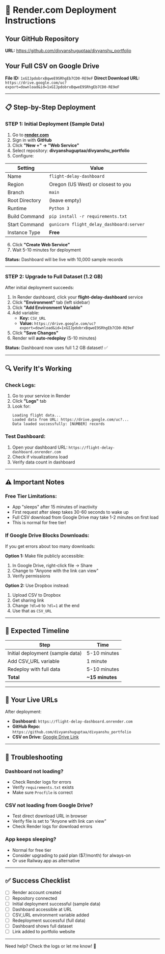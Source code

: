 # 🚀 Render.com Deployment Instructions

## Your GitHub Repository
**URL:** https://github.com/divyanshuguptaa/divyanshu_portfolio

## Your Full CSV on Google Drive
**File ID:** `1xGIJpdobrxBqweE9SRhgEb7CD0-RE9eF`
**Direct Download URL:** `https://drive.google.com/uc?export=download&id=1xGIJpdobrxBqweE9SRhgEb7CD0-RE9eF`

---

## 📋 Step-by-Step Deployment

### STEP 1: Initial Deployment (Sample Data)

1. Go to **[render.com](https://render.com)**
2. Sign in with **GitHub**
3. Click **"New +" → "Web Service"**
4. Select repository: **divyanshuguptaa/divyanshu_portfolio**
5. Configure:

| Setting | Value |
|---------|-------|
| Name | `flight-delay-dashboard` |
| Region | Oregon (US West) or closest to you |
| Branch | `main` |
| Root Directory | (leave empty) |
| Runtime | `Python 3` |
| Build Command | `pip install -r requirements.txt` |
| Start Command | `gunicorn flight_delay_dashboard:server` |
| Instance Type | **Free** |

6. Click **"Create Web Service"**
7. Wait 5-10 minutes for deployment

**Status:** Dashboard will be live with 10,000 sample records

---

### STEP 2: Upgrade to Full Dataset (1.2 GB)

After initial deployment succeeds:

1. In Render dashboard, click your **flight-delay-dashboard** service
2. Click **"Environment"** tab (left sidebar)
3. Click **"Add Environment Variable"**
4. Add variable:
   - **Key:** `CSV_URL`
   - **Value:** `https://drive.google.com/uc?export=download&id=1xGIJpdobrxBqweE9SRhgEb7CD0-RE9eF`
5. Click **"Save Changes"**
6. Render will **auto-redeploy** (5-10 minutes)

**Status:** Dashboard now uses full 1.2 GB dataset! ✅

---

## 🔍 Verify It's Working

### Check Logs:
1. Go to your service in Render
2. Click **"Logs"** tab
3. Look for:
   ```
   Loading flight data...
   Loaded data from URL: https://drive.google.com/uc?...
   Data loaded successfully: [NUMBER] records
   ```

### Test Dashboard:
1. Open your dashboard URL: `https://flight-delay-dashboard.onrender.com`
2. Check if visualizations load
3. Verify data count in dashboard

---

## ⚠️ Important Notes

### Free Tier Limitations:
- App "sleeps" after 15 minutes of inactivity
- First request after sleep takes 30-60 seconds to wake up
- Full CSV download from Google Drive may take 1-2 minutes on first load
- This is normal for free tier!

### If Google Drive Blocks Downloads:
If you get errors about too many downloads:

**Option 1:** Make file publicly accessible:
1. In Google Drive, right-click file → Share
2. Change to "Anyone with the link can view"
3. Verify permissions

**Option 2:** Use Dropbox instead:
1. Upload CSV to Dropbox
2. Get sharing link
3. Change `?dl=0` to `?dl=1` at the end
4. Use that as `CSV_URL`

---

## 🎯 Expected Timeline

| Step | Time |
|------|------|
| Initial deployment (sample data) | 5-10 minutes |
| Add CSV_URL variable | 1 minute |
| Redeploy with full data | 5-10 minutes |
| **Total** | **~15 minutes** |

---

## 📱 Your Live URLs

After deployment:

- **Dashboard:** `https://flight-delay-dashboard.onrender.com`
- **GitHub Repo:** `https://github.com/divyanshuguptaa/divyanshu_portfolio`
- **CSV on Drive:** [Google Drive Link](https://drive.google.com/file/d/1xGIJpdobrxBqweE9SRhgEb7CD0-RE9eF/view?usp=drive_link)

---

## 🐛 Troubleshooting

### Dashboard not loading?
- Check Render logs for errors
- Verify `requirements.txt` exists
- Make sure `Procfile` is correct

### CSV not loading from Google Drive?
- Test direct download URL in browser
- Verify file is set to "Anyone with link can view"
- Check Render logs for download errors

### App keeps sleeping?
- Normal for free tier
- Consider upgrading to paid plan ($7/month) for always-on
- Or use Railway.app as alternative

---

## ✅ Success Checklist

- [ ] Render account created
- [ ] Repository connected
- [ ] Initial deployment successful (sample data)
- [ ] Dashboard accessible at URL
- [ ] CSV_URL environment variable added
- [ ] Redeployment successful (full data)
- [ ] Dashboard shows full dataset
- [ ] Link added to portfolio website

---

Need help? Check the logs or let me know! 🚀

